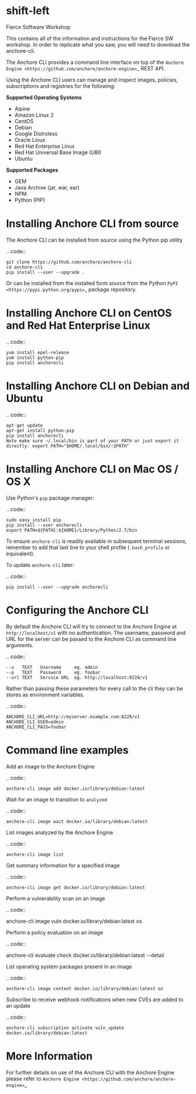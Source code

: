 # shift-left
Fierce Software Workshop

This contains all of the information and instructions for the Fierce SW workshop. In order to replicate what you saw, you will need to download the anchore-cli.

The Anchore CLI provides a command line interface on top of the `Anchore Engine <https://github.com/anchore/anchore-engine>`_ REST API.

Using the Anchore CLI users can manage and inspect images, policies, subscriptions and registries for the following:

**Supported Operating Systems**

* Alpine
* Amazon Linux 2
* CentOS
* Debian
* Google Distroless
* Oracle Linux
* Red Hat Enterprise Linux
* Red Hat Universal Base Image (UBI)
* Ubuntu


**Supported Packages**

* GEM
* Java Archive (jar, war, ear)
* NPM
* Python (PIP)


Installing Anchore CLI from source
==================================

The Anchore CLI can be installed from source using the Python pip utility

.. code::

    git clone https://github.com/anchore/anchore-cli
    cd anchore-cli
    pip install --user --upgrade .

Or can be installed from the installed form source from the Python `PyPI <https://pypi.python.org/pypi>`_ package repository.

Installing Anchore CLI on CentOS and Red Hat Enterprise Linux
=============================================================

.. code::

    yum install epel-release
    yum install python-pip
    pip install anchorecli

Installing Anchore CLI on Debian and Ubuntu
===========================================

.. code::

    apt-get update
    apt-get install python-pip
    pip install anchorecli
    Note make sure ~/.local/bin is part of your PATH or just export it directly: export PATH="$HOME/.local/bin/:$PATH"

Installing Anchore CLI on Mac OS / OS X
===========================================

Use Python's `pip` package manager:

.. code::

    sudo easy_install pip
    pip install --user anchorecli
    export PATH=${PATH}:${HOME}/Library/Python/2.7/bin

To ensure `anchore-cli` is readily available in subsequent terminal sessions, remember to add that last line to your shell profile (`.bash_profile` or equivalent).

To update `anchore-cli` later:

.. code::

    pip install --user --upgrade anchorecli


Configuring the Anchore CLI
===========================

By default the Anchore CLI will try to connect to the Anchore Engine at ``http://localhost/v1`` with no authentication.
The username, password and URL for the server can be passed to the Anchore CLI as command line arguments.

.. code::

    --u   TEXT   Username     eg. admin
    --p   TEXT   Password     eg. foobar
    --url TEXT   Service URL  eg. http://localhost:8228/v1

Rather than passing these parameters for every call to the cli they can be stores as environment variables.

.. code::

    ANCHORE_CLI_URL=http://myserver.example.com:8228/v1
    ANCHORE_CLI_USER=admin
    ANCHORE_CLI_PASS=foobar

Command line examples
=====================

Add an image to the Anchore Engine

.. code::

    anchore-cli image add docker.io/library/debian:latest

Wait for an image to transition to ``analyzed``

.. code::

    anchore-cli image wait docker.io/library/debian:latest

List images analyzed by the Anchore Engine

.. code::

    anchore-cli image list

Get summary information for a specified image

.. code::

    anchore-cli image get docker.io/library/debian:latest

Perform a vulnerability scan on an image

.. code::

   anchore-cli image vuln docker.io/library/debian:latest os

Perform a policy evaluation on an image

.. code::

   anchore-cli evaluate check docker.io/library/debian:latest --detail

List operating system packages present in an image

.. code::

    anchore-cli image content docker.io/library/debian:latest os

Subscribe to receive webhook notifications when new CVEs are added to an update

.. code::

    anchore-cli subscription activate vuln_update docker.io/library/debian:latest

More Information
================

For further details on use of the Anchore CLI with the Anchore Engine please refer to `Anchore Engine <https://github.com/anchore/anchore-engine>`_
